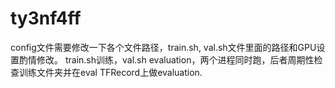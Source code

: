 # ty3nf4ff
config文件需要修改一下各个文件路径，train.sh, val.sh文件里面的路径和GPU设置酌情修改。
train.sh训练，val.sh evaluation，两个进程同时跑，后者周期性检查训练文件夹并在eval TFRecord上做evaluation.

